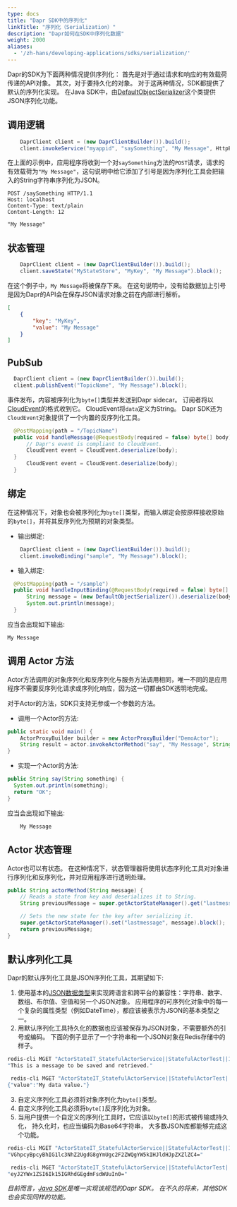 ```yaml
---
type: docs
title: "Dapr SDK中的序列化"
linkTitle: "序列化（Serialization）"
description: "Dapr如何在SDK中序列化数据"
weight: 2000
aliases:
  - '/zh-hans/developing-applications/sdks/serialization/'
---
```


Dapr的SDK为下面两种情况提供序列化： 首先是对于通过请求和响应的有效载荷传递的API对象。 其次，对于要持久化的对象。 对于这两种情况，SDK都提供了默认的序列化实现。 在Java SDK中，由[DefaultObjectSerializer](https://dapr.github.io/java-sdk/io/dapr/serializer/DefaultObjectSerializer.html)这个类提供JSON序列化功能。

## 调用逻辑

```java
    DaprClient client = (new DaprClientBuilder()).build();
    client.invokeService("myappid", "saySomething", "My Message", HttpExtension.POST).block();
```

在上面的示例中，应用程序将收到一个对`saySomething`方法的`POST`请求，请求的有效载荷为`"My Message"`，这句说明中给它添加了引号是因为序列化工具会把输入的String字符串序列化为JSON。

```text
POST /saySomething HTTP/1.1
Host: localhost
Content-Type: text/plain
Content-Length: 12

"My Message"
```

## 状态管理

```java
    DaprClient client = (new DaprClientBuilder()).build();
    client.saveState("MyStateStore", "MyKey", "My Message").block();
```
在这个例子中，`My Message`将被保存下来。 在这句说明中，没有给数据加上引号是因为Dapr的API会在保存JSON请求对象之前在内部进行解析。

```JSON
[
    {
        "key": "MyKey",
        "value": "My Message"
    }
]
```

## PubSub

```java
  DaprClient client = (new DaprClientBuilder()).build();
  client.publishEvent("TopicName", "My Message").block();
```

事件发布，内容被序列化为`byte[]`类型并发送到Dapr sidecar。 订阅者将以[CloudEvent](https://github.com/cloudevents/spec)的格式收到它。 CloudEvent将`data`定义为String。 Dapr SDK还为`CloudEvent`对象提供了一个内置的反序列化工具。

```java
  @PostMapping(path = "/TopicName")
  public void handleMessage(@RequestBody(required = false) byte[] body) {
      // Dapr's event is compliant to CloudEvent.
      CloudEvent event = CloudEvent.deserialize(body);
  }
      CloudEvent event = CloudEvent.deserialize(body);
  }
```

## 绑定

在这种情况下，对象也会被序列化为`byte[]`类型，而输入绑定会按原样接收原始的`byte[]`，并将其反序列化为预期的对象类型。

* 输出绑定:
```java
    DaprClient client = (new DaprClientBuilder()).build();
    client.invokeBinding("sample", "My Message").block();
```

* 输入绑定:
```java
  @PostMapping(path = "/sample")
  public void handleInputBinding(@RequestBody(required = false) byte[] body) {
      String message = (new DefaultObjectSerializer()).deserialize(body, String.class);
      System.out.println(message);
  }
```
应当会出现如下输出:
```
My Message
```

## 调用 Actor 方法
Actor方法调用的对象序列化和反序列化与服务方法调用相同，唯一不同的是应用程序不需要反序列化请求或序列化响应，因为这一切都由SDK透明地完成。

对于Actor的方法，SDK只支持无参或一个参数的方法。

* 调用一个Actor的方法:
```java
public static void main() {
    ActorProxyBuilder builder = new ActorProxyBuilder("DemoActor");
    String result = actor.invokeActorMethod("say", "My Message", String.class).block();
}
```

* 实现一个Actor的方法:
```java
public String say(String something) {
  System.out.println(something);
  return "OK";
}
```
应当会出现如下输出:
```
    My Message
```

## Actor 状态管理
Actor也可以有状态。 在这种情况下，状态管理器将使用状态序列化工具对对象进行序列化和反序列化，并对应用程序进行透明处理。

```java
public String actorMethod(String message) {
    // Reads a state from key and deserializes it to String.
    String previousMessage = super.getActorStateManager().get("lastmessage", String.class).block();

    // Sets the new state for the key after serializing it.
    super.getActorStateManager().set("lastmessage", message).block();
    return previousMessage;
}
```

## 默认序列化工具

Dapr的默认序列化工具是JSON序列化工具，其期望如下:

1. 使用基本的[JSON数据类型](https://www.w3schools.com/js/js_json_datatypes.asp)来实现跨语言和跨平台的兼容性：字符串、数字、数组、布尔值、空值和另一个JSON对象。 应用程序的可序列化对象中的每一个复杂的属性类型（例如DateTime），都应该被表示为JSON的基本类型之一。
2. 用默认序列化工具持久化的数据也应该被保存为JSON对象，不需要额外的引号或编码。 下面的例子显示了一个字符串和一个JSON对象在Redis存储中的样子。
```bash
redis-cli MGET "ActorStateIT_StatefulActorService||StatefulActorTest||1581130928192||message
"This is a message to be saved and retrieved."
```
```bash
 redis-cli MGET "ActorStateIT_StatefulActorService||StatefulActorTest||1581130928192||mydata
{"value":"My data value."}
```
3. 自定义序列化工具必须将对象序列化为`byte[]`类型。
4. 自定义序列化工具必须将`byte[]`反序列化为对象。
5. 当用户提供一个自定义的序列化工具时，它应该以`byte[]`的形式被传输或持久化， 持久化时，也应当编码为Base64字符串， 大多数JSON库都能够完成这个功能。
```bash
redis-cli MGET "ActorStateIT_StatefulActorService||StatefulActorTest||1581130928192||message
"VGhpcyBpcyBhIG1lc3NhZ2UgdG8gYmUgc2F2ZWQgYW5kIHJldHJpZXZlZC4="
```
```bash
 redis-cli MGET "ActorStateIT_StatefulActorService||StatefulActorTest||1581130928192||mydata
"eyJ2YWx1ZSI6Ik15IGRhdGEgdmFsdWUuIn0="
```

*目前而言，[Java SDK](https://github.com/dapr/java-sdk/)是唯一实现该规范的Dapr SDK。 在不久的将来，其他SDK也会实现同样的功能。*
